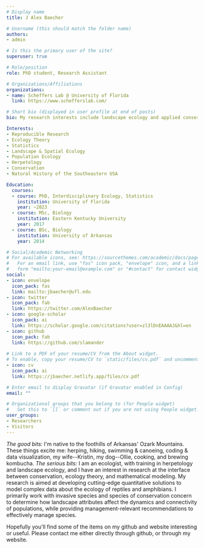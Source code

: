 ```yaml
---
# Display name
title: J Alex Baecher

# Username (this should match the folder name)
authors:
- admin

# Is this the primary user of the site?
superuser: true

# Role/position
role: PhD student, Research Assistant

# Organizations/Affiliations
organizations:
- name: Scheffers Lab @ University of Florida
  link: https://www.schefferslab.com/

# Short bio (displayed in user profile at end of posts)
bio: My research interests include landscape ecology and applied conservation of reptiles and amphibians

Interests:
- Reproducible Research
- Ecology Theory
- Statistics
- Landscape & Spatial Ecology
- Population Ecology
- Herpetology
- Conservation 
- Natural History of the Southeastern USA

Education:
  courses:
  - course: PhD, Interdisciplinary Ecology, Statistics
    institution: University of Florida
    year: ~2023
  - course: MSc, Biology
    institution: Eastern Kentucky University
    year: 2017
  - course: BSc, Biology
    institution: University of Arkansas
    year: 2014

# Social/Academic Networking
# For available icons, see: https://sourcethemes.com/academic/docs/page-builder/#icons
#   For an email link, use "fas" icon pack, "envelope" icon, and a link in the
#   form "mailto:your-email@example.com" or "#contact" for contact widget.
social:
- icon: envelope
  icon_pack: fas
  link: mailto:jbaecher@ufl.edu 
- icon: twitter
  icon_pack: fab
  link: https://twitter.com/AlexBaecher
- icon: google-scholar
  icon_pack: ai
  link: https://scholar.google.com/citations?user=zl3lDnEAAAAJ&hl=en
- icon: github
  icon_pack: fab
  link: https://github.com/slamander
  
# Link to a PDF of your resume/CV from the About widget.
# To enable, copy your resume/CV to `static/files/cv.pdf` and uncomment the lines below.
- icon: cv
  icon_pack: ai
  link: https://jbaecher.netlify.app/files/cv.pdf

# Enter email to display Gravatar (if Gravatar enabled in Config)
email: ""

# Organizational groups that you belong to (for People widget)
#   Set this to `[]` or comment out if you are not using People widget.
user_groups:
- Researchers
- Visitors
---
```


*The good bits:*
I'm native to the foothills of Arkansas' Ozark Mountains. These things excite me: herping, hiking, swimming & canoeing, coding & data visualization, my wife--Kristin, my dog--Ollie, cooking, and brewing kombucha. 
*The serious bits:*
I am an ecologist, with training in herpetology and landscape ecology, and I have an interest in research at the interface between conservation, ecology theory, and mathematical modeling. My research is aimed at developing cutting-edge quantitative solutions to model complex data about the ecology of reptiles and amphibians. I primarily work with invasive species and species of conservation concern to determine how landscape attributes affect the dynamics and connectivity of populations, while providing management-relevant recommendations to effectively manage species.

Hopefully you'll find some of the items on my github and website interesting or useful. Please contact me either directly through github, or through my website.

